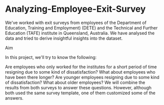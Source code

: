 # Analyzing-Employee-Exit-Survey
We've worked with exit surveys from employees of the Department of Education, Training and Employment) (DETE) and the Technical and Further Education (TAFE) institute in Queensland, Australia. We have analysed the data and tried to derive insightful insights into the dataset.

Aim

In this project, we'll try to know the following:

Are employees who only worked for the institutes for a short period of time resigning due to some kind of dissatisfaction? What about employees who have been there longer?
Are younger employees resigning due to some kind of dissatisfaction? What about older employees?
We will combine the results from both surveys to answer these questions. However, although both used the same survey template, one of them customized some of the answers.
